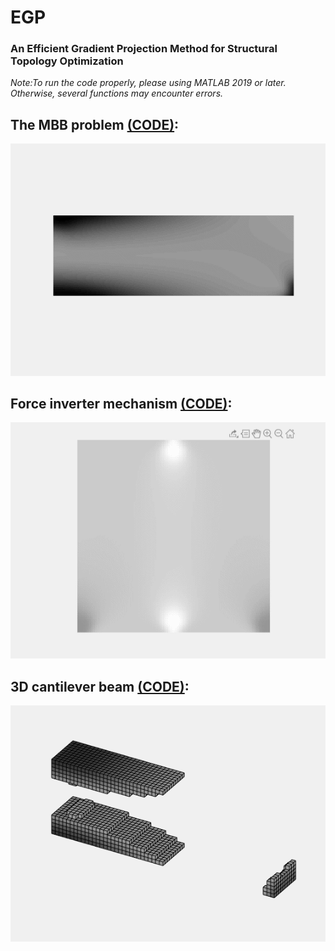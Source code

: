 # EGP

### An Efficient Gradient Projection Method for Structural Topology Optimization

*Note:To run the code properly, please using MATLAB 2019 or later. Otherwise, several functions may encounter errors.*

## The MBB problem [(CODE)](./MBB_300_100_OUR.m):

![MBB](./MBB_300_100_OUR_NEW.gif)

## Force inverter mechanism [(CODE)](./MSE_SE_KO.m):

![Force inverter](./MSE_SE_100_100_OUR_NEW.gif)

## 3D cantilever beam [(CODE)](./TO_3D_OUR.m):

![3D cantilever beam](./TO_3D_60_20_10_OUR_NEW.gif)
